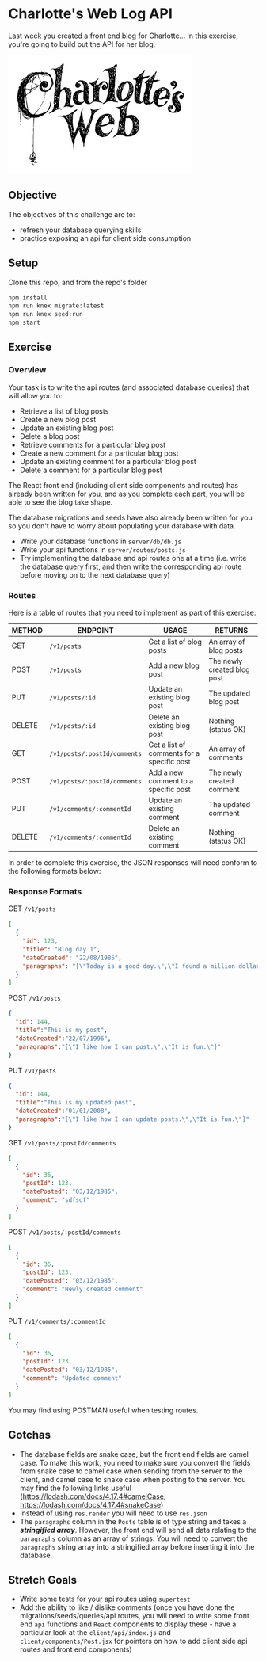 # Charlotte's Web Log API

Last week you created a front end blog for Charlotte...
In this exercise, you're going to build out the API for her blog.

![Charlotte's Web](charlottes-web.png)

## Objective

The objectives of this challenge are to:
- refresh your database querying skills
- practice exposing an api for client side consumption

## Setup

Clone this repo, and from the repo's folder

```sh
npm install
npm run knex migrate:latest
npm run knex seed:run
npm start
```
## Exercise

### Overview

Your task is to write the api routes (and associated database queries) that will allow you to:
 - Retrieve a list of blog posts
 - Create a new blog post
 - Update an existing blog post
 - Delete a blog post
 - Retrieve comments for a particular blog post
 - Create a new comment for a particular blog post
 - Update an existing comment for a particular blog post
 - Delete a comment for a particular blog post
 
The React front end (including client side components and routes) has already been written for you, and as you complete each part, you will be able to see the blog take shape.

The database migrations and seeds have also already been written for you so you don't have to worry about populating your database with data.

- Write your database functions in `server/db/db.js`
- Write your api functions in `server/routes/posts.js`
- Try implementing the database and api routes one at a time (i.e. write the database query first, and then write the corresponding api route before moving on to the next database query)

### Routes

Here is a table of routes that you need to implement as part of this exercise:

| METHOD | ENDPOINT                                | USAGE                                      | RETURNS                     |
|--------|-----------------------------------------|--------------------------------------------|-----------------------------|
| GET    | `/v1/posts`                             | Get a list of blog posts                   | An array of blog posts      |
| POST   | `/v1/posts`                             | Add a new blog post                        | The newly created blog post |
| PUT    | `/v1/posts/:id`                         | Update an existing blog post               | The updated blog post       |
| DELETE | `/v1/posts/:id`                         | Delete an existing blog post               | Nothing (status OK)         |
| GET    | `/v1/posts/:postId/comments`            | Get a list of comments for a specific post | An array of comments        |
| POST   | `/v1/posts/:postId/comments`            | Add a new comment to a specific post       | The newly created comment   |
| PUT    | `/v1/comments/:commentId`               | Update an existing comment                 | The updated comment         |
| DELETE | `/v1/comments/:commentId`               | Delete an existing comment                 | Nothing (status OK)         |

In order to complete this exercise, the JSON responses will need conform to the following formats below:

### Response Formats

GET `/v1/posts`

```json
[
  {
    "id": 123,
    "title": "Blog day 1",
    "dateCreated": "22/08/1985",
    "paragraphs": "[\"Today is a good day.\",\"I found a million dollars\"]"
  }
]
```

POST `/v1/posts`

```json
{
  "id": 144,
  "title":"This is my post",
  "dateCreated":"22/07/1996",
  "paragraphs":"[\"I like how I can post.\",\"It is fun.\"]"
}
```

PUT `/v1/posts`

```json
{
  "id": 144,
  "title":"This is my updated post",
  "dateCreated":"01/01/2008",
  "paragraphs":"[\"I like how I can update posts.\",\"It is fun.\"]"
}
```

GET `/v1/posts/:postId/comments`

```json
[
  {
    "id": 36,
    "postId": 123,
    "datePosted": "03/12/1985",
    "comment": "sdfsdf"
  }
]
```

POST `/v1/posts/:postId/comments`

```json
[
  {
    "id": 36,
    "postId": 123,
    "datePosted": "03/12/1985",
    "comment": "Newly created comment"
  }
]
```

PUT `/v1/comments/:commentId`

```json
[
  {
    "id": 36,
    "postId": 123,
    "datePosted": "03/12/1985",
    "comment": "Updated comment"
  }
]
```

You may find using POSTMAN useful when testing routes.

## Gotchas

- The database fields are snake case, but the front end fields are camel case. To make this work, you need to make sure you convert the fields from snake case to camel case when sending from the server to the client, and camel case to snake case when posting to the server. You may find the following links useful (https://lodash.com/docs/4.17.4#camelCase, https://lodash.com/docs/4.17.4#snakeCase)
- Instead of using `res.render` you will need to use `res.json`
- The `paragraphs` column in the `Posts` table is of type string and takes a ***stringified array***. However, the front end will send all data relating to the `paragraphs` column as an array of strings. You will need to convert the `paragraphs` string array into a stringified array before inserting it into the database.

## Stretch Goals
- Write some tests for your api routes using `supertest`
- Add the ability to like / dislike comments (once you have done the migrations/seeds/queries/api routes, you will need to write some front end `api` functions and `React` components to display these - have a particular look at the `client/api/index.js` and `client/components/Post.jsx` for pointers on how to add client side api routes and front end components)